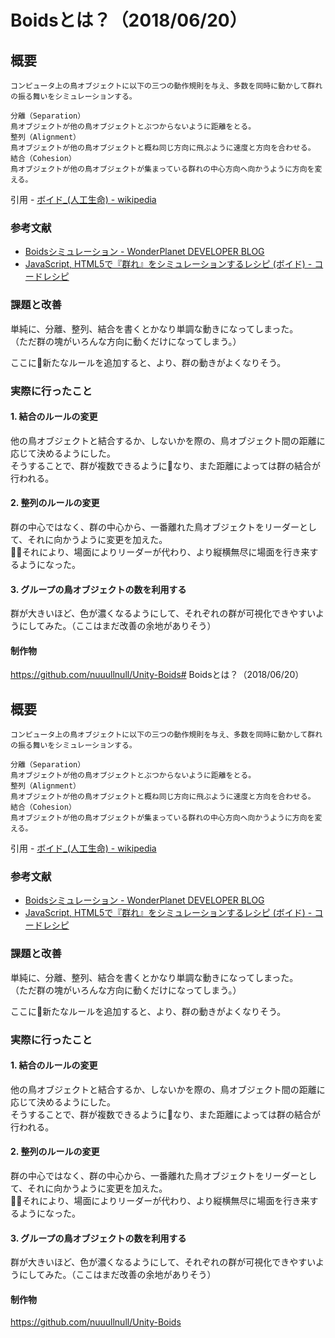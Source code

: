 # Boidsとは？（2018/06/20）

## 概要
```
コンピュータ上の鳥オブジェクトに以下の三つの動作規則を与え、多数を同時に動かして群れの振る舞いをシミュレーションする。

分離（Separation）
鳥オブジェクトが他の鳥オブジェクトとぶつからないように距離をとる。
整列（Alignment）
鳥オブジェクトが他の鳥オブジェクトと概ね同じ方向に飛ぶように速度と方向を合わせる。
結合（Cohesion）
鳥オブジェクトが他の鳥オブジェクトが集まっている群れの中心方向へ向かうように方向を変える。
```
引用 - [ボイド_(人工生命) - wikipedia](https://ja.wikipedia.org/wiki/%E3%83%9C%E3%82%A4%E3%83%89_(%E4%BA%BA%E5%B7%A5%E7%94%9F%E5%91%BD))

### 参考文献
* [Boidsシミュレーション - WonderPlanet DEVELOPER BLOG](http://developer.wonderpla.net/entry/blog/engineer/Unity_BoidsSimulation/)
* [JavaScript, HTML5で『群れ』をシミュレーションするレシピ (ボイド) - コードレシピ](http://coderecipe.jp/recipe/gRrj53OPQF/)

### 課題と改善
単純に、分離、整列、結合を書くとかなり単調な動きになってしまった。  
（ただ群の塊がいろんな方向に動くだけになってしまう。）

ここに新たなルールを追加すると、より、群の動きがよくなりそう。

### 実際に行ったこと
#### 1. 結合のルールの変更
他の鳥オブジェクトと結合するか、しないかを際の、鳥オブジェクト間の距離に応じて決めるようにした。  
そうすることで、群が複数できるようになり、また距離によっては群の結合が行われる。

#### 2. 整列のルールの変更
群の中心ではなく、群の中心から、一番離れた鳥オブジェクトをリーダーとして、それに向かうように変更を加えた。  
それにより、場面によりリーダーが代わり、より縦横無尽に場面を行き来するようになった。

#### 3. グループの鳥オブジェクトの数を利用する
群が大きいほど、色が濃くなるようにして、それぞれの群が可視化できやすいようにしてみた。（ここはまだ改善の余地がありそう）

#### 制作物
https://github.com/nuuullnull/Unity-Boids# Boidsとは？（2018/06/20）

## 概要
```
コンピュータ上の鳥オブジェクトに以下の三つの動作規則を与え、多数を同時に動かして群れの振る舞いをシミュレーションする。

分離（Separation）
鳥オブジェクトが他の鳥オブジェクトとぶつからないように距離をとる。
整列（Alignment）
鳥オブジェクトが他の鳥オブジェクトと概ね同じ方向に飛ぶように速度と方向を合わせる。
結合（Cohesion）
鳥オブジェクトが他の鳥オブジェクトが集まっている群れの中心方向へ向かうように方向を変える。
```
引用 - [ボイド_(人工生命) - wikipedia](https://ja.wikipedia.org/wiki/%E3%83%9C%E3%82%A4%E3%83%89_(%E4%BA%BA%E5%B7%A5%E7%94%9F%E5%91%BD))

### 参考文献
* [Boidsシミュレーション - WonderPlanet DEVELOPER BLOG](http://developer.wonderpla.net/entry/blog/engineer/Unity_BoidsSimulation/)
* [JavaScript, HTML5で『群れ』をシミュレーションするレシピ (ボイド) - コードレシピ](http://coderecipe.jp/recipe/gRrj53OPQF/)

### 課題と改善
単純に、分離、整列、結合を書くとかなり単調な動きになってしまった。  
（ただ群の塊がいろんな方向に動くだけになってしまう。）

ここに新たなルールを追加すると、より、群の動きがよくなりそう。

### 実際に行ったこと
#### 1. 結合のルールの変更
他の鳥オブジェクトと結合するか、しないかを際の、鳥オブジェクト間の距離に応じて決めるようにした。  
そうすることで、群が複数できるようになり、また距離によっては群の結合が行われる。

#### 2. 整列のルールの変更
群の中心ではなく、群の中心から、一番離れた鳥オブジェクトをリーダーとして、それに向かうように変更を加えた。  
それにより、場面によりリーダーが代わり、より縦横無尽に場面を行き来するようになった。

#### 3. グループの鳥オブジェクトの数を利用する
群が大きいほど、色が濃くなるようにして、それぞれの群が可視化できやすいようにしてみた。（ここはまだ改善の余地がありそう）

#### 制作物
https://github.com/nuuullnull/Unity-Boids